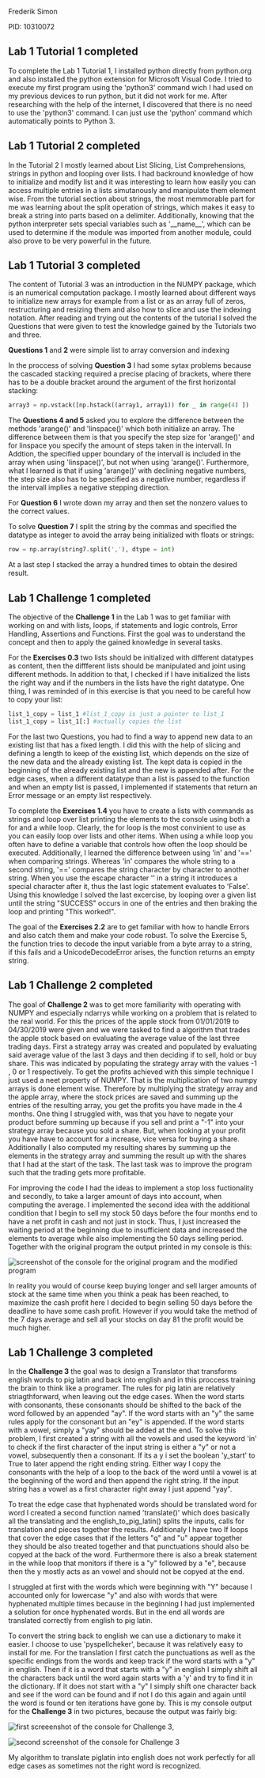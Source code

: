 Frederik Simon 

PID: 10310072

## Lab 1 Tutorial 1 completed 

To complete the Lab 1 Tutorial 1, I installed python directly from python.org and also installed the python extension for Microsoft Visual Code. I tried to execute my first program using the 'python3' command wich I had used on my previous devices to run python, but it did not work for me. After researching with the help of the internet, I discovered that there is no need to use the 'python3' command. I can just use the 'python' command which automatically points to Python 3.

## Lab 1 Tutorial 2 completed 

In the Tutorial 2 I mostly learned about List Slicing, List Comprehensions, strings in python and looping over lists. I had backround knowledge of how to initialize and modify list and it was interesting to learn how easily you can access multiple entries in a lists simutanously and manipulate them element wise. From the tutorial section about strings, the most memmorable part for me was learning about the split operation of strings, which makes it easy to break a string into parts based on a delimiter. Additionally, knowing that the python interpreter sets special variables such as '\_\_name\_\_', which can be used to determine if the module was imported from another module, could also prove to be very powerful in the future.

## Lab 1 Tutorial 3 completed 

The content of Tutorial 3 was an introduction in the NUMPY package, which is an numerical computation package. I mostly learned about different ways to initialize new arrays for example from a list or as an array full of zeros, restructuring and resizing them and also how to slice and use the indexing notation.
After reading and trying out the contents of the tutorial I solved the Questions that were given to test the knowledge gained by the Tutorials two and three.

__Questions 1__ and __2__ were simple list to array conversion and indexing

In the proccess of solving __Question 3__ I had some sytax problems because the cascaded stacking required a precise placing of brackets, where there has to be a double bracket around the argument of the first horizontal stacking:

```python 
array3 = np.vstack([np.hstack((array1, array1)) for _ in range(4) ])
```


The __Questions 4 and 5__ asked you to explore the difference between the methods 'arange()' and 'linspace()' which both initialize an array. The difference between them is that you specify the step size for 'arange()' and for linspace you specify the amount of steps taken in the intervall. In Addtion, the specified upper boundary of the intervall is included in the array when using 'linspace()', but not when using 'arange()'. Furthermore, what I learned is that if using 'arange()' with declining negative numbers, the step size also has to be specified as a negative number, regardless if the intervall implies a negative stepping direction.

For __Question 6__ I wrote down my array and then set the nonzero values to the correct values.

To solve __Question 7__ I split the string by the commas and specified the datatype as integer to avoid the array being initialized with floats or strings:
```python
row = np.array(string7.split(','), dtype = int)
```

At a last step I stacked the array a hundred times to obtain the desired result.



## Lab 1 Challenge 1 completed 

The objective of the __Challenge 1__ in the Lab 1 was to get familiar with working on and with lists, loops, if statements and logic controls, Error Handling, Assertions and Functions. First the goal was to understand the concept and then to apply the gained knowledge in several tasks.

For the __Exercises 0.3__ two lists should be initialized with different datatypes as content, then the diffferent lists should be manipulated and
joint using different methods. In addition to that, I checked if I have initialized the lists the right way and if the numbers in the lists have the right datatype. One thing, I was reminded of in this exercise is that you need to be careful how to copy your list:
```python
list_1_copy = list_1 #list_1_copy is just a pointer to list_1
list_1_copy = list_1[:] #actually copies the list
```
For the last two Questions, you had to find a way to append new data to an existing list that has a fixed length. I did this with the help of slicing and defining a length to keep of the existing list, which depends on the size of the new data and the already existing list. The kept data is copied in the beginning of the already existing list and the new is appended after. For the edge cases, when a different datatype than a list is passed to the function and when an empty list is passed, I implemented if statements that return an Error message or an empty list respectively. 

To complete the __Exercises 1.4__ you have to create a lists with commands as strings and loop over list printing the elements to the console using both a for and a while loop. Clearly, the for loop is the most convinient to use as you can easily loop over lists and other items. When using a while loop you often have to define a variable that controls how often the loop should be executed. 
Additionally, I learned the difference between using 'in' and '==' when comparing strings. Whereas 'in' compares the whole string to a second string, '==' compares the string character by character to another string. When you use the escape character '\' in a string it introduces a special character after it, thus the last logic statement evaluates to 'False'.
Using this knowledge I solved the last excercise, by looping over a given list until the string "SUCCESS" occurs in one of the entries and then braking the loop and printing "This worked!".

The goal of the __Exercises 2.2__ are to get familiar with how to handle Errors and also catch them and make your code robust. To solve the Exercise 5, the function tries to decode the input variable from a byte array to a string, if this fails and a UnicodeDecodeError arises, the function returns an empty string.

## Lab 1 Challenge 2 completed

The goal of __Challenge 2__ was to get more familiarity with operating with NUMPY and especially ndarrys while working on a problem that is related to the real world. 
For this the prices of the apple stock from 01/01/2019 to 04/30/2019 were given and we were tasked to find a algorithm that trades the apple stock based on evaluating the average value of the last three trading days. First a strategy array was created and populated by evaluating said average value of the last 3 days and then deciding if to sell, hold or buy share. This was indicated by populating the strategy array with the values -1 , 0 or 1 respectively. 
To get the profits achieved with this simple technique I just used a neet property of NUMPY. That is the multiplication of two numpy arrays is done element wise. Therefore by multiplying the strategy array and the apple array, where the stock prices are saved and summing up the entries of the resulting array, you get the profits you have made in the 4 months. One thing I struggled with, was that you have to negate your product before summing up because if you sell and print a "-1" into your strategy array because you sold a share. But, when looking at your profit you have have to account for a increase, vice versa for buying a share. Additionally I also computed my resulting shares by summing up the elements in the strategy array and summing the result up with the shares that I had at the start of the task. The last task was to improve the program such that the trading gets more profitable.

For improving the code I had the ideas to implement a stop loss fuctionality and secondly, to take a larger amount of days into account, when computing the average. I implemented the second idea with the additional condition that I begin to sell my stock 50 days before the four months end to have a net profit in cash and not just in stock. Thus, I just increased the waiting period at the beginning due to insufficient data and increased the elements to average while also implementing the 50 days selling period. Together with the original program the output printed in my console is this:

![screenshot of the console for the original program and the modified program](images/Screenshot_console_challenge_2_original_and_new_program.png)

In reality you would of course keep buying longer and sell larger amounts of stock at the same time when you think a peak has been reached, to maximize the cash profit here I decided to begin selling 50 days before the deadline to have some cash profit. However if you would take the method of the 7 days average and sell all your stocks on day 81 the profit would be much higher.

## Lab 1 Challenge 3 completed 

In the __Challenge 3__ the goal was to design a Translator that transforms english words to pig latin and back into english and in this proccess training the brain to think like a programer.
The rules for pig latin are relatively striagthforward, when leaving out the edge cases. When the word starts with consonants, these consonants should be shifted to the back of the word followed by an appended "ay". If the word starts with an "y" the same rules apply for the consonant but an "ey" is appended. If the word starts with a vowel, simply a "yay" should be added at the end.
To solve this problem, I first created a string with all the vowels and used the keyword 'in' to check if the first character of the input string is either a "y" or not a vowel, subsequently then a consonant. If its a y i set the boolean 'y_start' to True to later append the right ending string. Either way I copy the consonants with the help of a loop to the back of the word until a vowel is at the beginning of the word and then append the right string. If the input string has a vowel as a first character right away I just append "yay".

To treat the edge case that hyphenated words should be translated word for word I created a second function named 'translate()' which does basically all the translating and the english_to_pig_latin() splits the inputs, calls for translation and pieces together the results. Additionaly I have two If loops that cover the edge cases that if the letters "q" and "u" appear together they should be also treated together and that punctuations should also be copyed at the back of the word. Furthermore there is also a break statement in the while loop that monitors if there is a "y" followed by a "e", because then the y mostly acts as an vowel and should not be copyed at the end.

I struggled at first with the words which were beginning with "Y" because I accounted only for lowercase "y" and also with words that were hyphenated multiple times because in the beginning I had just implemented a solution for once hyphenated words. But in the end all words are translated correctly from english to pig latin.

To convert the string back to english we can use a dictionary to make it easier. I choose to use 'pyspellcheker', because it was relatively easy to install for me. For the translation I first catch the punctuations as well as the specific endings from the words and keep track if the word starts with a "y" in english. Then if it is a word that starts with a "y" in english I simply shift all the characters back until the word again starts with a 'y' and try to find it in the dictionary. If it does not start with a "y" I simply shift one character back and see if the word can be found and if not I do this again and again until the word is found or ten iterations have gone by. This is my console output for the __Challenge 3__ in two pictures, because the output was fairly big:

![first screeenshot of the console for Challenge 3](images/first_screenshot_challenge_3_console.png),

![second screenshot of the console for Challenge 3](images/second_screenshot_challenge_3_console.png)


My algorithm to translate piglatin into english does not work perfectly for all edge cases as sometimes not the right word is recognized.








